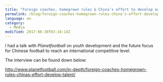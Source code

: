 ```yaml
---
title: "Foreign coaches, homegrown rules & China’s effort to develop own talent"
permalink: /blog/foreign-coaches-homegrown-rules-china’s-effort-develop-own-talent
language: en
category:
  - Media
modified: 2017-08-30T03:18:14Z
---
```


I had a talk with _Planetfootball_ on youth development and the future focus for Chinese football to reach an international competitive level.

The interview can be found down below:

<http://www.planetfootball.com/in-depth/foreign-coaches-homegrown-rules-chinas-effort-develop-talent/>
